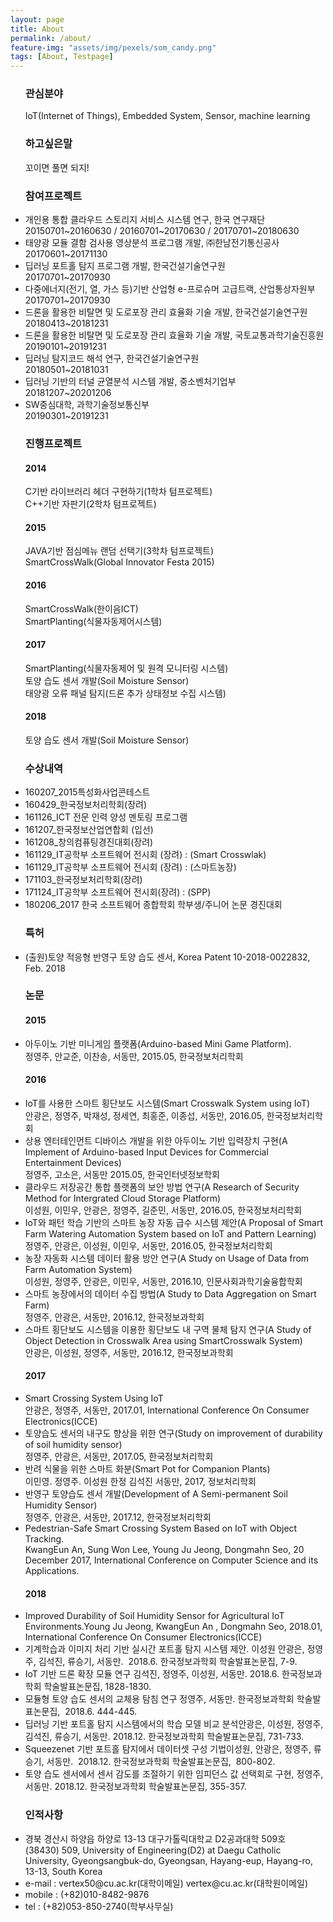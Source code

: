 ```yaml
---
layout: page
title: About
permalink: /about/
feature-img: "assets/img/pexels/som_candy.png"
tags: [About, Testpage]
---
```


<ul>
 <h3>관심분야</h3>
IoT(Internet of Things), Embedded System, Sensor, machine learning

<h3>하고싶은말</h3>
꼬이면 풀면 되지!

<h3>참여프로젝트</h3>
<li>개인용 통합 클라우드 스토리지 서비스 시스템 연구, 한국 연구재단<br/>20150701~20160630 / 20160701~20170630 / 20170701~20180630</li>
<li>태양광 모듈 결함 검사용 영상분석 프로그램 개발, ㈜한남전기통신공사<br/>20170601~20171130</li>
<li>딥러닝 포트홀 탐지 프로그램 개발, 한국건설기술연구원<br/>20170701~20170930</li>
<li>다중에너지(전기, 열, 가스 등)기반 산업형 e-프로슈머 고급트랙, 산업통상자원부<br/>20170701~20170930</li>
<li>드론을 활용한 비탈면 및 도로포장 관리 효율화 기술 개발, 한국건설기술연구원<br/>20180413~20181231</li>
<li>드론을 활용한 비탈면 및 도로포장 관리 효율화 기술 개발, 국토교통과학기술진흥원<br/>20190101~20191231</li>
<li>딥러닝 탐지코드 해석 연구, 한국건설기술연구원<br/>20180501~20181031</li>
<li>딥러닝 기반의 터널 균열분석 시스템 개발, 중소벤처기업부<br/>20181207~20201206</li>
<li>SW중심대학, 과학기술정보통신부<br/>20190301~20191231</li>

<h3>진행프로젝트</h3>
<h4>2014</h4>
C기반 라이브러리 헤더 구현하기(1학차 텀프로젝트)<br/>C++기반 자판기(2학차 텀프로젝트)
<h4>2015</h4> 
JAVA기반 점심메뉴 랜덤 선택기(3학차 텀프로젝트)<br/>SmartCrossWalk(Global Innovator Festa 2015)
<h4>2016</h4> 
SmartCrossWalk(한이음ICT)<br/>SmartPlanting(식물자동제어시스템)
<h4>2017</h4>
SmartPlanting(식물자동제어 및 원격 모니터링 시스템)<br/>토양 습도 센서 개발(Soil Moisture Sensor)<br/>태양광 오류 패널 탐지(드론 추가 상태정보 수집 시스템)
<h4>2018</h4>
토양 습도 센서 개발(Soil Moisture Sensor)

<h3>수상내역</h3>
<li>160207_2015특성화사업콘테스트</li>
<li>160429_한국정보처리학회(장려)</li>
<li>161126_ICT 전문 인력 양성 멘토링 프로그램</li>
<li>161207_한국정보산업연합회 (입선)</li>
<li>161208_창의컴퓨팅경진대회(장려)</li>
<li>161129_IT공학부 소프트웨어 전시회 (장려) : (Smart Crosswlak)</li>
<li>161129_IT공학부 소프트웨어 전시회 (장려) : (스마트농장)</li>
<li>171103_한국정보처리학회(장려)</li>
<li>171124_IT공학부 소프트웨어 전시회(장려) : (SPP)</li>
<li>180206_2017 한국 소프트웨어 종합학회 학부생/주니어 논문 경진대회</li>

<h3>특허</h3>
<li>(출원)토양 적응형 반영구 토양 습도 센서, Korea Patent 10-2018-0022832, Feb. 2018</li>

<h3>논문</h3>
<h4>2015</h4>
<li>아두이노 기반 미니게임 플랫폼(Arduino-based Mini Game Platform). <br/>정영주, 안교준, 이찬송, 서동만, 2015.05, 한국정보처리학회<br/></li>

<h4>2016</h4>
<li>IoT를 사용한 스마트 횡단보도 시스템(Smart Crosswalk System using IoT) <br/>안광은, 정영주, 박재성, 정세연, 최홍준, 이종섭, 서동만, 2016.05, 한국정보처리학회</li>
<li>상용 엔터테인먼트 디바이스 개발을 위한 아두이노 기반 입력장치 구현(A Implement of Arduino-based Input Devices for Commercial Entertainment Devices)<br/>정영주, 고소은, 서동만 2015.05, 한국인터넷정보학회</li>
<li>클라우드 저장공간 통합 플랫폼의 보안 방법 연구(A Research of Security Method for Intergrated Cloud Storage Platform)<br/>이성원, 이민우, 안광은, 정영주, 길준민, 서동만, 2016.05, 한국정보처리학회</li>
<li>IoT와 패턴 학습 기반의 스마트 농장 자동 급수 시스템 제안(A Proposal of Smart Farm Watering Automation System based on IoT and Pattern Learning)<br/>정영주, 안광은, 이성원, 이민우, 서동만, 2016.05, 한국정보처리학회</li>
<li>농장 자동화 시스템 데이터 활용 방안 연구(A Study on Usage of Data from Farm Automation System)<br/>이성원, 정영주, 안광은, 이민우, 서동만, 2016.10, 인문사회과학기술융합학회</li>
<li>스마트 농장에서의 데이터 수집 방법(A Study to Data Aggregation on Smart Farm)<br/>정영주, 안광은, 서동만, 2016.12, 한국정보과학회</li>
<li>스마트 횡단보도 시스템을 이용한 횡단보도 내 구역 물체 탐지 연구(A Study of Object Detection in Crosswalk Area using SmartCrosswalk System)<br/>안광은, 이성원, 정영주, 서동만, 2016.12, 한국정보과학회</li>

<h4>2017</h4>
<li>Smart Crossing System Using IoT<br/>안광은, 정영주, 서동만, 2017.01, International Conference On Consumer Electronics(ICCE)</li>
<li>토양습도 센서의 내구도 향상을 위한 연구(Study on improvement of durability of soil humidity sensor)<br/>정영주, 안광은, 서동만, 2017.05, 한국정보처리학회</li>
<li>반려 식물을 위한 스마트 화분(Smart Pot for Companion Plants)<br/>이민영. 정영주. 이성원 한정 김석진 서동만, 2017, 정보처리학회</li>
<li>반영구 토양습도 센서 개발(Development of A Semi-permanent Soil Humidity Sensor)<br/>정영주, 안광은, 서동만, 2017.12, 한국정보처리학회</li>
<li>Pedestrian-Safe Smart Crossing System Based on IoT with Object Tracking.<br/>KwangEun An, Sung Won Lee, Young Ju Jeong, Dongmahn Seo, 20 December 2017, International Conference on Computer Science and its Applications.</li>
<h4>2018</h4>
<li>Improved Durability of Soil Humidity Sensor for Agricultural IoT Environments.Young Ju Jeong, KwangEun An , Dongmahn Seo, 2018.01, International Conference On Consumer Electronics(ICCE)</li>
<li>기계학습과 이미지 처리 기반 실시간 포트홀 탐지 시스템 제안. 이성원 안광은, 정영주, 김석진, 류승기, 서동만.  2018.6. 한국정보과학회 학술발표논문집, 7-9. </li>
<li>IoT 기반 드론 확장 모듈 연구 김석진, 정영주, 이성원, 서동만. 2018.6. 한국정보과학회 학술발표논문집, 1828-1830.</li>
<li>모듈형 토양 습도 센서의 교체용 탐침 연구 정영주, 서동만. 한국정보과학회 학술발표논문집,  2018.6. 444-445.</li>
<li>딥러닝 기반 포트홀 탐지 시스템에서의 학습 모델 비교 분석안광은, 이성원, 정영주, 김석진, 류승기, 서동만. 2018.12. 한국정보과학회 학술발표논문집, 731-733.</li>
<li>Squeezenet 기반 포트홀 탐지에서 데이터셋 구성 기법이성원, 안광은, 정영주, 류승기, 서동만.  2018.12. 한국정보과학회 학술발표논문집,  800-802.</li>
<li>토양 습도 센서에서 센서 감도를 조절하기 위한 임피던스 값 선택회로 구현, 정영주, 서동만. 2018.12. 한국정보과학회 학술발표논문집, 355-357.</li>


<h3>인적사항</h3>
<li>경북 경산시 하양읍 하양로 13-13 대구가톨릭대학교 D2공과대학 509호<br/>(38430) 509, University of Engineering(D2) at Daegu Catholic University, Gyeongsangbuk-do, Gyeongsan, Hayang-eup, Hayang-ro, 13-13, South Korea</li>
<li>e-mail : vertex50@cu.ac.kr(대학이메일) vertex@cu.ac.kr(대학원이메일)</li>
<li>mobile : (+82)010-8482-9876 </li>
<li>tel : (+82)053-850-2740(학부사무실)</li>


 </ul>

